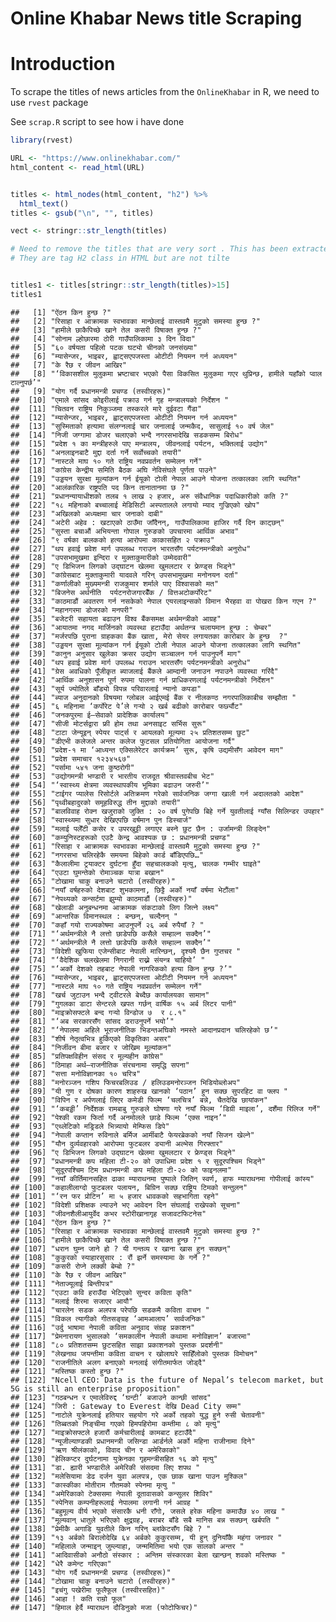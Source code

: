Online Khabar News title Scraping
================

# Introduction

To scrape the titles of news articles from the `OnlineKhabar` in R, we
need to use `rvest` package

See `scrap.R` script to see how i have done

``` r
library(rvest)

URL <- "https://www.onlinekhabar.com/"
html_content <- read_html(URL)


titles <- html_nodes(html_content, "h2") %>%
  html_text()
titles <- gsub("\n", "", titles)

vect <- stringr::str_length(titles)

# Need to remove the titles that are very sort . This has been extracted because
# They are tag H2 class in HTML but are not tilte


titles1 <- titles[stringr::str_length(titles)>15]
titles1
```

    ##   [1] "ऐंठन किन हुन्छ ?"                                                                                     
    ##   [2] "रिसाहा र आक्रामक स्वभावका मान्छेलाई वास्तवमै मुटुको समस्या हुन्छ ?"                                           
    ##   [3] "हामीले छाकैपिच्छे खाने तेल कसरी विषाक्त हुन्छ ?"                                                            
    ##   [4] "सोनाम ल्होछारमा ठोरी गाउँपालिकामा ३ दिन विदा"                                                        
    ##   [5] "६० वर्षयता पहिलो पटक घट्यो चीनको जनसंख्या"                                                             
    ##   [6] "म्यासेन्जर, भाइबर, ह्वाट्सएपजस्ता ओटीटी नियमन गर्न अध्ययन"                                                 
    ##   [7] "के रैछ र जीवन आखिर"                                                                                  
    ##   [8] "‘विकासशील मुलुकमा भ्रष्टाचार भएको पैसा विकसित मुलुकमा गएर थुप्रिन्छ, हामीले यहाँको प्वाल टाल्नुपर्छ’"              
    ##   [9] "योग गर्दै प्रधानमन्त्री प्रचण्ड (तस्वीरहरू)"                                                                
    ##  [10] "एमाले सांसद कोइरीलाई पक्राउ गर्न गृह मन्त्रालयको निर्देशन "                                                 
    ##  [11] "चितवन राष्ट्रिय निकुञ्जमा तस्करले मारे दुईवटा गैंडा"                                                         
    ##  [12] "म्यासेन्जर, भाइबर, ह्वाट्सएपजस्ता ओटीटी नियमन गर्न अध्ययन"                                                 
    ##  [13] "सुस्मिताको हत्यामा संलग्नलाई चार जनालाई जन्मकैद, सासुलाई १० वर्ष जेल"                                        
    ##  [14] "निजी जग्गामा डोजर चलाएको भन्दै नगरसभादेखि सडकसम्म बिरोध"                                                
    ##  [15] "प्रदेश १ का मन्त्रीहरुले पाए मन्त्रालय, जीवनलाई पर्यटन, भक्तिलाई उद्योग"                                      
    ##  [16] "अनलाइनबाटै मुद्दा दर्ता गर्ने सर्वोच्चको तयारी"                                                            
    ##  [17] "नास्टले माघ १० गते राष्ट्रिय नवप्रवर्तन सम्मेलन गर्ने"                                                        
    ##  [18] "कांग्रेस केन्द्रीय समिति बैठक अघि नेविसंघले पूर्णता पाउने"                                                      
    ##  [19] "उड्डयन सुरक्षा मूल्यांकन गर्न ईयूको टोली नेपाल आउने योजना तत्कालका लागि स्थगित"                                
    ##  [20] "आलंकारिक राष्ट्रपति पद किन तानातानमा छ ?"                                                             
    ##  [21] "प्रधानन्यायाधीशको तलब १ लाख २ हजार, अरु संवैधानिक पदाधिकारीको कति ?"                                    
    ##  [22] "१८ महिनाको बच्चालाई मेडिसिटी अस्पतालले लगायो म्याद गुज्रिएको खोप"                                         
    ##  [23] "अखिलको अध्यक्षमा चार जनाको दाबी"                                                                     
    ##  [24] "अटेरी अहेव : खटाएको ठाउँमा जाँदैनन्, गाउँपालिकामा हाजिर गर्दै दिन काट्छन्"                                    
    ##  [25] "सुस्ता बचाऔं अभियन्ता गोपाल गुरुङको उपचारमा आर्थिक अभाव"                                                  
    ##  [26] "९ वर्षका बालकको हत्या आरोपमा काकासहित २ पक्राउ"                                                       
    ##  [27] "थप हवाई प्रवेश मार्ग उपलब्ध गराउन भारतसँग पर्यटनमन्त्रीको अनुरोध"                                           
    ##  [28] "उपसभामुखमा इन्दिरा र मुक्ताकुमारीको उम्मेदवारी"                                                           
    ##  [29] "ए डिभिजन लिगको उद्घाटन खेलमा खुमलटार र फ्रेण्ड्स भिड्ने"                                                    
    ##  [30] "कांग्रेसबाट मुक्ताकुमारी यादवले गरिन् उपसभामुखमा मनोनयन दर्ता"                                               
    ##  [31] "कर्णालीको मुख्यमन्त्री राजकुमार शर्माले पाए विश्वासको मत"                                                   
    ##  [32] "बिजनेस अर्थनीति  पर्यटनरोजगारबैँक / वित्तअटोकर्पोरेट"                                                      
    ##  [33] "काठमाडौं अवतरण गर्न नसकेको नेपाल एयरलाइन्सको विमान भैरहवा वा पोखरा किन गएन ?"                            
    ##  [34] "महानगरमा डोजरको मनपरी"                                                                             
    ##  [35] "बजेटरी सहायता बढाउन विश्व बैंकसमक्ष अर्थमन्त्रीको आग्रह"                                                    
    ##  [36] "आयातमा नगद मार्जिनको व्यवस्था हटाउँदा अर्थतन्त्र चलायमान हुन्छ : चेम्बर"                                      
    ##  [37] "मर्जरपछि पुराना ग्राहकका बैंक खाता, मेरो सेयर लगायतका कारोबार के हुन्छ  ?"                                   
    ##  [38] "उड्डयन सुरक्षा मूल्यांकन गर्न ईयूको टोली नेपाल आउने योजना तत्कालका लागि स्थगित"                                
    ##  [39] "कानुन अनुसार खुलेका क्रसर उद्योग सञ्चालन गर्न पाउनुपर्ने माग"                                                 
    ##  [40] "थप हवाई प्रवेश मार्ग उपलब्ध गराउन भारतसँग पर्यटनमन्त्रीको अनुरोध"                                           
    ##  [41] "ग्रेस अवधिको पूँजीकृत ब्याजलाई बैंकले आम्दानी जनाउन नपाउने व्यवस्था गरिंदै"                                       
    ##  [42] "आर्थिक अनुशासन पूर्ण रुपमा पालना गर्न प्राधिकरणलाई पर्यटनमन्त्रीको निर्देशन"                                   
    ##  [43] "सूर्य ज्योतिले बाँड्यो विपन्न परिवारलाई न्यानो कपडा"                                                       
    ##  [44] "ब्याज अनुदानको विषयमा ग्लोबल आईएमई बैंक र नीलकण्ठ नगरपालिकाबीच सम्झौता "                                  
    ##  [45] "६ महिनामा ‘कर्पोरेट पे’ले गर्‍यो २ खर्ब बढीको कारोबार फर्छ्यौट"                                             
    ##  [46] "जनकपुरमा ई–सेवाको प्रादेशिक कार्यालय"                                                                   
    ##  [47] "सीजी मोटर्सद्वारा फ्री होम तथा अनसाइट सर्भिस सुरू"                                                       
    ##  [48] "टाटा जेन्यूइन् स्पेयर पार्ट्स र आयलको मूल्यमा २५ प्रतिशतसम्म छुट"                                               
    ##  [49] "डीएभी कलेजले अन्तर कलेज फुटसल प्रतियोगिता आयोजना गर्दै"                                                    
    ##  [50] "प्रदेश-१ मा ‘आध्यन्त एक्सिलेरेटर कार्यक्रम’ सुरू, कृषि उद्यमीसँग आवेदन माग"                                       
    ##  [51] "प्रदेश समाचार १२३४५६७"                                                                               
    ##  [52] "पर्सामा ५४१ जना कुष्ठरोगी"                                                                            
    ##  [53] "उद्योगमन्त्री भण्डारी र भारतीय राजदूत श्रीवास्तवबीच भेट"                                                   
    ##  [54] "‘स्वास्थ्य क्षेत्रमा व्यवस्थापकीय भूमिका बढाउन जरुरी’"                                                       
    ##  [55] "टाईगर प्यालेस रिसोर्टले अतिक्रमण गरेको सार्वजनिक जग्गा खाली गर्न अदालतको आदेश"                               
    ##  [56] "पृथ्वीबहादुरको समूहविरुद्ध तीन मुद्दाको तयारी"                                                             
    ##  [57] "बालविवाह रोक्न खजुराको जुक्ति : २० वर्ष पुगेपछि बिहे गर्ने युवतीलाई ग्याँस सिलिन्डर उपहार"                       
    ##  [58] "स्वास्थ्यमा सुधार देखिएपछि वर्षमान पुन डिस्चार्ज"                                                           
    ##  [59] "मलाई पलेँटी कसेर र उपरखुट्टी लगाएर बस्ने छुट छैन : उर्जामन्त्री लिङ्देन"                                         
    ##  [60] "कम्युनिस्टहरूको एउटै केन्द्र आवश्यक छ : प्रधानमन्त्री प्रचण्ड"                                                   
    ##  [61] "रिसाहा र आक्रामक स्वभावका मान्छेलाई वास्तवमै मुटुको समस्या हुन्छ ?"                                           
    ##  [62] "नगरसभा चलिरहेकै समयमा बिहेको कार्ड बाँडिएपछि…"                                                          
    ##  [63] "कैलालीमा ट्रयाक्टर दुर्घटना हुँदा सहचालकको मृत्यु, चालक गम्भीर घाइते"                                          
    ##  [64] "एउटा घुमन्तेको रोमाञ्चक यात्रा बखान"                                                                    
    ##  [65] "टोखामा चाकु बनाउने चटारो (तस्वीरहरु)"                                                                  
    ##  [66] "नयाँ वर्षहरुको देशबाट शुभकामना, छिट्टै अर्को नयाँ वर्षमा भेटौंला"                                              
    ##  [67] "नेपथ्यको कन्सर्टमा झुम्यो काठमाडौं (तस्वीरहरु)"                                                             
    ##  [68] "खेलाडी अनुबन्धनमा आक्रामक संकटाको लिग जित्ने लक्ष्य"                                                        
    ##  [69] "आन्तरिक विमानस्थल : बन्छन्, चल्दैनन् "                                                                    
    ##  [70] "कहाँ गयो राज्यकोषमा आउनुपर्ने २६ अर्ब रुपैयाँ ? "                                                           
    ##  [71] "‘अर्थमन्त्रीले नै लत्तो छाडेपछि कसैले सम्हाल्न सक्दैन’"                                                         
    ##  [72] "‘अर्थमन्त्रीले नै लत्तो छाडेपछि कसैले सम्हाल्न सक्दैन’"                                                         
    ##  [73] "विदेशी खुफिया एजेन्सीबाट नेपाली मारिन्छन्, दृश्यमै छैन गुप्तचर "                                                
    ##  [74] "‘वैदेशिक चलखेलमा निगरानी राख्ने संयन्त्र चाहियो’ "                                                         
    ##  [75] "‘अर्को देशको तहबाट नेपाली नागरिकको हत्या किन हुन्छ ?’"                                                   
    ##  [76] "म्यासेन्जर, भाइबर, ह्वाट्सएपजस्ता ओटीटी नियमन गर्न अध्ययन"                                                 
    ##  [77] "नास्टले माघ १० गते राष्ट्रिय नवप्रवर्तन सम्मेलन गर्ने"                                                        
    ##  [78] "खर्च जुटाउन भन्दै ट्वीटरले बेच्दैछ कार्यालयका सामान"                                                         
    ##  [79] "गुगलका डाटा सेन्टरले खपत गर्छन् वार्षिक १५ अर्ब लिटर पानी"                                                 
    ##  [80] "माइक्रोसफ्टले बन्द गर्‍यो विन्डोज ७  र ८.१"                                                               
    ##  [81] "‘अब सरकारसँग सांसद डराउनुपर्ने भयो’"                                                                    
    ##  [82] "‘नेपालमा अहिले भूराजनीतिक भिडन्तअघिको नमस्ते आदानप्रदान चलिरहेको छ’"                                       
    ##  [83] "शीर्ष नेतृत्वभित्र हुर्किएको विकृतिका असर"                                                                 
    ##  [84] "निर्जीवन बीमा बजार र जोखिम मूल्यांकन"                                                                  
    ##  [85] "प्रतिपक्षविहीन संसद र मूल्यहीन कांग्रेस"                                                                   
    ##  [86] "ठिमाहा अर्थ–राजनीतिक संरचनामा समृद्धि सपना"                                                            
    ##  [87] "सत्ता मनोविज्ञानका १० चरित्र"                                                                         
    ##  [88] "मनोरञ्जन गशिप फिचरबलिउड / हलिउडमनोरञ्जन भिडियोब्लोअप"                                                 
    ##  [89] "यी गुण र दोषका कारण शाहरुख खानको ‘पठान’ हुन सक्छ सुपरहिट वा फ्लप "                                       
    ##  [90] "विपिन र अर्पणलाई लिएर कमेडी फिल्म ‘चलचित्र’ बन्ने, चैतदेखि छायांकन"                                         
    ##  [91] "‘कबड्डी’ निर्देशक रामबाबु गुरुङले घोषणा गरे नयाँ फिल्म ‘डिग्री माइला’, दशैंमा रिलिज गर्ने"                        
    ##  [92] "पेश्की रकम फिर्ता गर्दै अनमोलले छाडे फिल्म ‘एक्स नाइन’"                                                     
    ##  [93] "एथ्लेटिको मड्रिडले भित्र्यायो मेम्फिस डिपे"                                                                 
    ##  [94] "नेपाली कप्तान रुविनाले बर्मिज आर्मीबाटै फेयरब्रेकको नयाँ सिजन खेल्ने"                                            
    ##  [95] "यौन दुर्व्यवहारको आरोपमा फुटबलर ड्यानी अल्भेस गिरफ्तार"                                                    
    ##  [96] "ए डिभिजन लिगको उद्घाटन खेलमा खुमलटार र फ्रेण्ड्स भिड्ने"                                                    
    ##  [97] "प्रधानमन्त्री कप महिला टी-२० को उपाधिमा प्रदेश १ र सुदूरपश्चिम भिड्ने"                                       
    ##  [98] "सुदूरपश्चिम टिम प्रधानमन्त्री कप महिला टी-२० को फाइनलमा"                                                 
    ##  [99] "नयाँ कीर्तिमानसहित ढाका म्याराथनमा पुष्पाले जितिन् स्वर्ण, हाफ म्याराथनमा गोपीलाई कांस्य"                      
    ## [100] "कहालीलाग्दो फुटबलर पलायन, बिग्रिन सक्छ राष्ट्रिय टिमको सन्तुलन"                                            
    ## [101] "‘रन फर प्रोटिन’ मा ५ हजार धावकको सहभागिता रहने"                                                      
    ## [102] "विदेशी प्रशिक्षक ल्याउने भए आवेदन दिन संघलाई राखेपको सूचना"                                                 
    ## [103] "जीवनशैलीआयुर्वेद कभर स्टोरीखानागृह सजावटफिटनेस"                                                           
    ## [104] "ऐंठन किन हुन्छ ?"                                                                                     
    ## [105] "रिसाहा र आक्रामक स्वभावका मान्छेलाई वास्तवमै मुटुको समस्या हुन्छ ?"                                           
    ## [106] "हामीले छाकैपिच्छे खाने तेल कसरी विषाक्त हुन्छ ?"                                                            
    ## [107] "धरान घुम्न जाने हो ? यी गन्तव्य र खाना खास हुन सक्छन्"                                                     
    ## [108] "कुकुरको स्याहारसुसार : रौं झर्ने समस्यामा के गर्ने ?"                                                         
    ## [109] "कसरी रोप्ने लक्की बेम्बो ?"                                                                             
    ## [110] "के रैछ र जीवन आखिर"                                                                                  
    ## [111] "नेताज्यूलाई बिन्तीपत्र"                                                                                 
    ## [112] "एउटा कवि हराउँदा भेटिएको सुन्दर कविता कृति"                                                             
    ## [113] "मलाई शिरमा सजाएर आयौ"                                                                              
    ## [114] "चारलेन सडक अलपत्र परेपछि सडकमै कविता वाचन "                                                            
    ## [115] "विकल त्यागीको गीतसङ्ग्रह ‘आमआलाप’ सार्वजनिक"                                                           
    ## [116] "उर्दु भाषामा नेपाली कविता अनुवाद संग्रह प्रकाशन"                                                          
    ## [117] "प्रेमनारायण भुसालको ‘समकालीन नेपाली कथामा मनोविज्ञान’ बजारमा"                                           
    ## [118] "८० प्रतिशतसम्म छुटसहित साझा प्रकाशनको पुस्तक प्रदर्शनी"                                                    
    ## [119] "लेखनाथ जयन्तीमा कविता वाचन र खोलाघरे साहिँलोको पुस्तक विमोचन"                                            
    ## [120] "राजनीतिले अलग बनाएको मनलाई संगीतमार्फत जोड्दै"                                                          
    ## [121] "मस्तिष्क कस्तो हुन्छ ?"                                                                                 
    ## [122] "Ncell CEO: Data is the future of Nepal’s telecom market, but 5G is still an enterprise proposition"
    ## [123] "गठबन्धन र एमालेविरुद्द ‘घन्टी’ बजाउने कान्छी सांसद"                                                        
    ## [124] "जिरी : Gateway to Everest देखि Dead City सम्म"                                                       
    ## [125] "नाटोले युक्रेनलाई हतियार सहयोग गरे अर्को तहको युद्ध हुने रुसी चेतावनी"                                         
    ## [126] "तिब्बतको निङ्चीमा गएको हिमपहिरोमा कम्तीमा ८ को मृत्यु"                                                   
    ## [127] "माइक्रोसफ्टले हजारौं कर्मचारीलाई कामबाट हटाउँदै"                                                          
    ## [128] "न्यूजील्याण्डकी प्रधानमन्त्री जसिन्डा आर्डर्नले अर्को महिना राजीनामा दिने"                                      
    ## [129] "ऋण श्रीलंकाको, विवाद चीन र अमेरिकाको"                                                                 
    ## [130] "हेलिकप्टर दुर्घटनामा युक्रेनका गृहमन्त्रीसहित १६ को मृत्यु"                                                     
    ## [131] "डा. ह्यारी भण्डारीले अमेरिकी संसदमा लिए शपथ "                                                           
    ## [132] "मलेसियामा डेढ दर्जन युवा अलपत्र, एक छाक खाना पाउन मुश्किल"                                                
    ## [133] "कास्कीका मोतीराम गौतमको स्पेनमा मृत्यु "                                                                 
    ## [134] "अमेरिकाको टेक्ससमा नेपाली दूतावासको कन्सुलर शिविर"                                                        
    ## [135] "स्पेनिस कम्पनीहरूलाई नेपालमा लगानी गर्न आग्रह "                                                           
    ## [136] "बहुमूल्य वीर्य भएको संसारकै धनी राँगो, जसले हरेक महिना कमाउँछ ४० लाख "                                       
    ## [137] "मूल्यवान् धातुले भरिएको क्षुद्रग्रह, बराबर बाँडे सबै मानिस बन्न सक्छन् खर्बपति "                                   
    ## [138] "प्रेमीकै अगाडि युवतीले किन गरिन् ब्लांकेटसँग बिहे ? "                                                         
    ## [139] "१३ अर्बको बिरालोदेखि ६४ अर्बको कुकुरसम्म, यी हुन् दुनियाँकै महंगा जनावर "                                      
    ## [140] "महिलाले जन्माइन् जुम्ल्याहा, जन्ममितिमा भयो एक सालको अन्तर "                                               
    ## [141] "आदिवासीको अनौठो संस्कार : अन्तिम संस्कारका बेला खान्छन् शवको मस्तिष्क "                                      
    ## [142] "धेरै कमेन्ट गरिएका"                                                                                    
    ## [143] "योग गर्दै प्रधानमन्त्री प्रचण्ड (तस्वीरहरू)"                                                                
    ## [144] "टोखामा चाकु बनाउने चटारो (तस्वीरहरु)"                                                                  
    ## [145] "इचंगु पखेरीमा फूलैफूल (तस्वीरसहित)"                                                                       
    ## [146] "आहा ! कति राम्रो फूल"                                                                                
    ## [147] "हिमाल हेर्दै म्याराथन दौडिनुको मजा (फोटोफिचर)"
